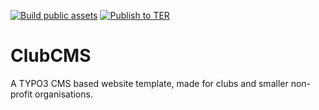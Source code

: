 [![Build public assets](https://github.com/ulbrich-media/clubcms/actions/workflows/build.yaml/badge.svg)](https://github.com/ulbrich-media/clubcms/actions/workflows/build.yaml)
[![Publish to TER](https://github.com/ulbrich-media/clubcms/actions/workflows/publish-ter.yaml/badge.svg)](https://github.com/ulbrich-media/clubcms/actions/workflows/publish-ter.yaml)

# ClubCMS
A TYPO3 CMS based website template, made for clubs and smaller non-profit organisations.
